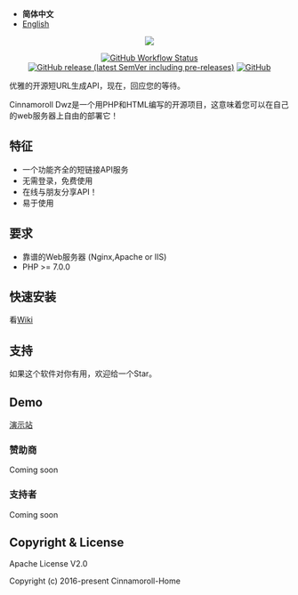- **简体中文**
- [English](./README.md)

<p align="center"><img src="https://s1.ax1x.com/2022/03/13/bqYRTe.jpg"></p>

<p align="center">
<a href="https://github.com/Cinnamoroll-Home/Dwz-Static/actions/"><img alt="GitHub Workflow Status" src="https://img.shields.io/github/workflow/status/Cinnamoroll-Home/Dwz-Static/CI?style=flat-square"></a>
<a href="https://github.com/Cinnamoroll-Home/Dwz-Static/releases"><img alt="GitHub release (latest SemVer including pre-releases)" src="https://img.shields.io/github/v/release/Dwz-Static/Cinnamoroll-Dwz?include_prereleases&style=flat-square"></a>
<a href="https://github.com/Cinnamoroll-Home/Dwz-Static/blob/master/LICENSE"><img alt="GitHub" src="https://img.shields.io/github/license/Cinnamoroll-Home/Dwz-Static?style=flat-square"></a>
</p>

优雅的开源短URL生成API，现在，回应您的等待。

Cinnamoroll Dwz是一个用PHP和HTML编写的开源项目，这意味着您可以在自己的web服务器上自由的部署它！

## 特征

- 一个功能齐全的短链接API服务
- 无需登录，免费使用
- 在线与朋友分享API！
- 易于使用

## 要求

- 靠谱的Web服务器 (Nginx,Apache or IIS)
- PHP >= 7.0.0

## 快速安装

看<a href="https://github.com/Cinnamoroll-Home/Dwz-Static/wiki">Wiki</a>

## 支持

如果这个软件对你有用，欢迎给一个Star。

## Demo

<a href="https://dwz.mojy.xyz">演示站</a>

### 赞助商

Coming soon

### 支持者

Coming soon

## Copyright & License

Apache License V2.0

Copyright (c) 2016-present Cinnamoroll-Home
